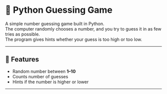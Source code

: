 # 🎲 Python Guessing Game

A simple number guessing game built in Python.  
The computer randomly chooses a number, and you try to guess it in as few tries as possible.  
The program gives hints whether your guess is too high or too low.

---

## 🚀 Features
- Random number between **1–10**
- Counts number of guesses
- Hints if the number is higher or lower

---
